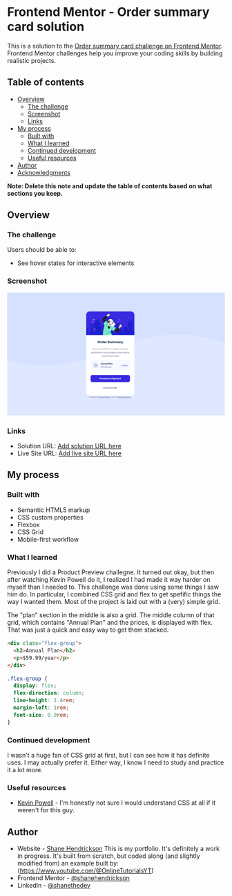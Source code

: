 # Frontend Mentor - Order summary card solution

This is a solution to the [Order summary card challenge on Frontend Mentor](https://www.frontendmentor.io/challenges/order-summary-component-QlPmajDUj). Frontend Mentor challenges help you improve your coding skills by building realistic projects. 

## Table of contents

- [Overview](#overview)
  - [The challenge](#the-challenge)
  - [Screenshot](#screenshot)
  - [Links](#links)
- [My process](#my-process)
  - [Built with](#built-with)
  - [What I learned](#what-i-learned)
  - [Continued development](#continued-development)
  - [Useful resources](#useful-resources)
- [Author](#author)
- [Acknowledgments](#acknowledgments)

**Note: Delete this note and update the table of contents based on what sections you keep.**

## Overview

### The challenge

Users should be able to:

- See hover states for interactive elements

### Screenshot

![](images/order-summary-screenshot.png)



### Links

- Solution URL: [Add solution URL here](https://your-solution-url.com)
- Live Site URL: [Add live site URL here](https://your-live-site-url.com)

## My process

### Built with

- Semantic HTML5 markup
- CSS custom properties
- Flexbox
- CSS Grid
- Mobile-first workflow


### What I learned

Previously I did a Product Preview challegne. It turned out okay, but then after watching Kevin Powell do it, I realized I had made it way harder on myself than I needed to. This challenge was done using some things I saw him do. In particular, I combined CSS grid and flex to get spefific things the way I wanted them. Most of the project is laid out with a (very) simple grid. 

The "plan" section in the middle is also a grid. The middle column of that grid, which contains "Annual Plan" and the prices, is displayed with flex. That was just a quick and easy way to get them stacked.

```html
<div class="flex-group">
  <h2>Annual Plan</h2>
  <p>$59.99/year</p>            
</div>
```
```css
.flex-group {
  display: flex;
  flex-direction: column;
  line-height: 1.4rem;
  margin-left: 1rem;
  font-size: 0.9rem;
}
```


### Continued development

I wasn't a huge fan of CSS grid at first, but I can see how it has definite uses. I may actually prefer it. Either way, I know I need to study and practice it a lot more.

### Useful resources

- [Kevin Powell](https://www.youtube.com/@KevinPowell) - I'm honestly not sure I would understand CSS at all if it weren't for this guy.




## Author

- Website - [Shane Hendrickson](https://www.shanethedev.com/)
This is my portfolio. It's definitely a work in progress. It's built from scratch, but coded along (and slightly modified from) an example built by: (https://www.youtube.com/@OnlineTutorialsYT)
- Frontend Mentor - [@shanehendrickson](https://www.frontendmentor.io/profile/shanehendrickson)
- LinkedIn - [@shanethedev](https://www.linkedin.com/in/shanethedev/)





